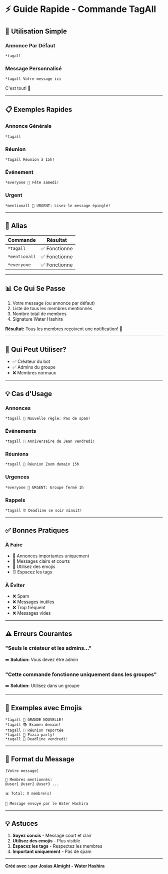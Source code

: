 # ⚡ Guide Rapide - Commande TagAll

## 🚀 Utilisation Simple

### Annonce Par Défaut
```
*tagall
```

### Message Personnalisé
```
*tagall Votre message ici
```

C'est tout! 🎉

---

## 📋 Exemples Rapides

### Annonce Générale
```
*tagall
```

### Réunion
```
*tagall Réunion à 15h!
```

### Événement
```
*everyone 🎉 Fête samedi!
```

### Urgent
```
*mentionall 🚨 URGENT: Lisez le message épinglé!
```

---

## 🎯 Alias

| Commande | Résultat |
|----------|----------|
| `*tagall` | ✅ Fonctionne |
| `*mentionall` | ✅ Fonctionne |
| `*everyone` | ✅ Fonctionne |

---

## 📊 Ce Qui Se Passe

1. Votre message (ou annonce par défaut)
2. Liste de tous les membres mentionnés
3. Nombre total de membres
4. Signature Water Hashira

**Résultat:** Tous les membres reçoivent une notification! 🔔

---

## 🔐 Qui Peut Utiliser?

- ✅ Créateur du bot
- ✅ Admins du groupe
- ❌ Membres normaux

---

## 💡 Cas d'Usage

### Annonces
```
*tagall 📢 Nouvelle règle: Pas de spam!
```

### Événements
```
*tagall 🎉 Anniversaire de Jean vendredi!
```

### Réunions
```
*tagall 📅 Réunion Zoom demain 15h
```

### Urgences
```
*everyone 🚨 URGENT: Groupe fermé 1h
```

### Rappels
```
*tagall ⏰ Deadline ce soir minuit!
```

---

## ✅ Bonnes Pratiques

### À Faire
- 📢 Annonces importantes uniquement
- 💬 Messages clairs et courts
- 🎨 Utilisez des emojis
- ⏰ Espacez les tags

### À Éviter
- ❌ Spam
- ❌ Messages inutiles
- ❌ Trop fréquent
- ❌ Messages vides

---

## ⚠️ Erreurs Courantes

### "Seuls le créateur et les admins..."
➡️ **Solution:** Vous devez être admin

### "Cette commande fonctionne uniquement dans les groupes"
➡️ **Solution:** Utilisez dans un groupe

---

## 🎨 Exemples avec Emojis

```
*tagall 🎉 GRANDE NOUVELLE!
*tagall 📚 Examen demain!
*tagall 💼 Réunion reportée
*tagall 🍕 Pizza party!
*tagall 🚀 Deadline vendredi!
```

---

## 📝 Format du Message

```
[Votre message]

👥 Membres mentionnés:
@user1 @user2 @user3 ...

📊 Total: X membre(s)

🌊 Message envoyé par le Water Hashira
```

---

## 💡 Astuces

1. **Soyez concis** - Message court et clair
2. **Utilisez des emojis** - Plus visible
3. **Espacez les tags** - Respectez les membres
4. **Important uniquement** - Pas de spam

---

**Créé avec 💧 par Josias Almight - Water Hashira**
